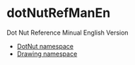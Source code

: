 # dotNutRefManEn
Dot Nut Reference Minual English Version

- [DotNut namespace](DotNut.md)
- [Drawing namespace](Drawing.md)

